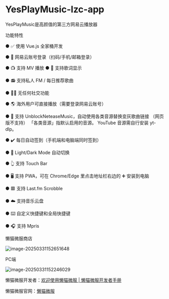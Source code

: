 # YesPlayMusic-lzc-app

YesPlayMusic是高颜值的第三方网易云播放器

功能特性

● ✅ 使用 Vue.js 全家桶开发

● 🔴 网易云账号登录（扫码/手机/邮箱登录） 

● 📺 支持 MV 播放 ● 📃 支持歌词显示 

● 📻 支持私人 FM / 每日推荐歌曲 

● 🚫🤝 无任何社交功能 

● 🌎️ 海外用户可直接播放（需要登录网易云账号） 

● 🔐 支持 UnblockNeteaseMusic，自动使用各类音源替换变灰歌曲链接 （网页版不支持） 「各类音源」指默认启用的音源。 YouTube 音源需自行安装 yt-dlp。 

● ✔️ 每日自动签到（手机端和电脑端同时签到） 

● 🌚 Light/Dark Mode 自动切换 

● 👆 支持 Touch Bar 

● 🖥️ 支持 PWA，可在 Chrome/Edge 里点击地址栏右边的 ➕ 安装到电脑 

● 🟥 支持 Last.fm Scrobble 

● ☁️ 支持音乐云盘 

● ⌨️ 自定义快捷键和全局快捷键 

● 🎧 支持 Mpris 

懒猫微服商店

![image-20250331152651648](https://lzc-playground-1301583638.cos.ap-chengdu.myqcloud.com/guidelines/395/20250331152651916.png?imageSlim)

PC端

![image-20250331152246029](https://lzc-playground-1301583638.cos.ap-chengdu.myqcloud.com/guidelines/395/20250331152246223.png?imageSlim)

懒猫微服开发者：[欢迎使用懒猫微服 | 懒猫微服开发者手册](https://developer.lazycat.cloud/)

懒猫微服官网：[懒猫微服](https://lazycat.cloud/)
